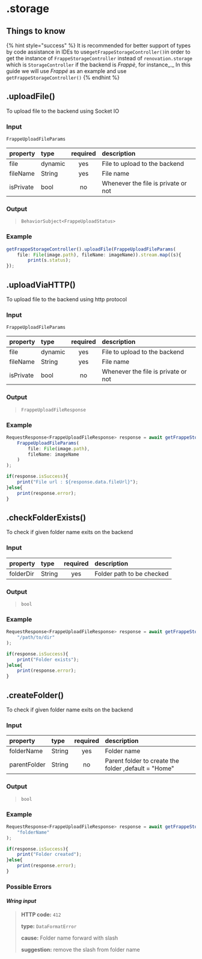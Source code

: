 # .storage

## Things to know

{% hint style="success" %}
It is recommended for better support of types by code assistance in IDEs to use`getFrappeStorageController()`in order to get the instance of `FrappeStorageController` instead of `renovation.storage` which is `StorageController` if the backend is _Frappè_, for instance_._ In this guide we will use _Frappé_ as an example and use `getFrappeStorageController()`
{% endhint %}

## .uploadFile\(\)

To upload file to the backend using Socket IO

### Input

`FrappeUploadFileParams`

| property | type | required | description |
| :--- | :--- | :---: | :--- |
| file | dynamic | yes | File to upload to the backend |
| fileName | String | yes | File name |
| isPrivate | bool | no | Whenever the file is private or not |

### Output

> `BehaviorSubject<FrappeUploadStatus>`

### Example

```javascript
getFrappeStorageController().uploadFile(FrappeUploadFileParams(
    file: File(image.path), fileName: imageName)).stream.map((s){
        print(s.status);
});
```

## .uploadViaHTTP\(\)

To upload file to the backend using http protocol

### Input

`FrappeUploadFileParams`

| property | type | required | description |
| :--- | :--- | :---: | :--- |
| file | dynamic | yes | File to upload to the backend |
| fileName | String | yes | File name |
| isPrivate | bool | no | Whenever the file is private or not |

### Output

> `FrappeUploadFileResponse`

### Example

```javascript
RequestResponse<FrappeUploadFileResponse> response = await getFrappeStorageController().uploadViaHTTP(
    FrappeUploadFileParams(
        file: File(image.path),
        fileName: imageName
    )
);

if(response.isSuccess){ 
    print("File url : ${response.data.fileUrl}");
}else{ 
    print(response.error); 
}
```

## .checkFolderExists\(\)

To check if given folder name exits on the backend

### Input

| property | type | required | description |
| :--- | :--- | :---: | :--- |
| folderDir | String | yes | Folder path to be checked |

### Output

> `bool`

### Example

```javascript
RequestResponse<FrappeUploadFileResponse> response = await getFrappeStorageController().checkFolderExists(
    "/path/to/dir"
);

if(response.isSuccess){ 
    print("Folder exists");
}else{ 
    print(response.error); 
}
```

## .createFolder\(\)

To check if given folder name exits on the backend

### Input

| property | type | required | description |
| :--- | :--- | :---: | :--- |
| folderName | String | yes | Folder name |
| parentFolder | String | no | Parent folder to create the folder ,default = "Home" |

### Output

> `bool`

### Example

```javascript
RequestResponse<FrappeUploadFileResponse> response = await getFrappeStorageController().createFolder(
    "folderName"
);

if(response.isSuccess){ 
    print("Folder created");
}else{ 
    print(response.error); 
}
```

### Possible Errors

#### _Wring input_

> **HTTP code:** `412`
>
> **type:** `DataFormatError`
>
> **cause:** Folder name forward with slash
>
> **suggestion:** remove the slash from folder name


